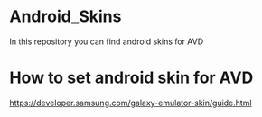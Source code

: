 # Android_Skins
In this repository you can find android skins for AVD 

# How to set android skin for AVD
https://developer.samsung.com/galaxy-emulator-skin/guide.html
